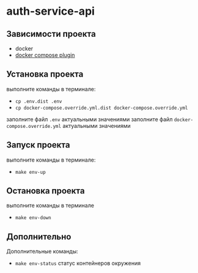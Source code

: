 # auth-service-api

## Зависимости проекта
- docker
- [docker compose plugin](https://docs.docker.com/compose/install/linux/)

## Установка проекта
выполните команды в терминале:
- `cp .env.dist .env`
- `cp docker-compose.override.yml.dist docker-compose.override.yml`

заполните файл `.env` актуальными значениями
заполните файл `docker-compose.override.yml` актуальными значениями

## Запуск проекта
выполните команды в терминале:
- `make env-up`

## Остановка проекта
выполните команды в терминале
- `make env-down`

## Дополнительно
Дополнительные команды:
- `make env-status` статус контейнеров окружения
